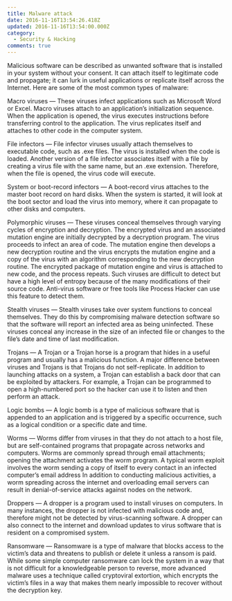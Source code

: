 ```yaml
---
title: Malware attack
date: 2016-11-16T13:54:26.418Z
updated: 2016-11-16T13:54:00.000Z
category:
  - Security & Hacking
comments: true
---
```

Malicious software can be described as unwanted software that is installed in your system without your consent. It can attach itself to legitimate code and propagate; it can lurk in useful applications or replicate itself across the Internet. Here are some of the most common types of malware:



Macro viruses — These viruses infect applications such as Microsoft Word or Excel. Macro viruses attach to an application’s initialization sequence. When the application is opened, the virus executes instructions before transferring control to the application. The virus replicates itself and attaches to other code in the computer system.

File infectors — File infector viruses usually attach themselves to executable code, such as .exe files. The virus is installed when the code is loaded. Another version of a file infector associates itself with a file by creating a virus file with the same name, but an .exe extension. Therefore, when the file is opened, the virus code will execute.

System or boot-record infectors — A boot-record virus attaches to the master boot record on hard disks. When the system is started, it will look at the boot sector and load the virus into memory, where it can propagate to other disks and computers.

Polymorphic viruses — These viruses conceal themselves through varying cycles of encryption and decryption. The encrypted virus and an associated mutation engine are initially decrypted by a decryption program. The virus proceeds to infect an area of code. The mutation engine then develops a new decryption routine and the virus encrypts the mutation engine and a copy of the virus with an algorithm corresponding to the new decryption routine. The encrypted package of mutation engine and virus is attached to new code, and the process repeats. Such viruses are difficult to detect but have a high level of entropy because of the many modifications of their source code. Anti-virus software or free tools like Process Hacker can use this feature to detect them.

Stealth viruses — Stealth viruses take over system functions to conceal themselves. They do this by compromising malware detection software so that the software will report an infected area as being uninfected. These viruses conceal any increase in the size of an infected file or changes to the file’s date and time of last modification.

Trojans — A Trojan or a Trojan horse is a program that hides in a useful program and usually has a malicious function. A major difference between viruses and Trojans is that Trojans do not self-replicate. In addition to launching attacks on a system, a Trojan can establish a back door that can be exploited by attackers. For example, a Trojan can be programmed to open a high-numbered port so the hacker can use it to listen and then perform an attack.

Logic bombs — A logic bomb is a type of malicious software that is appended to an application and is triggered by a specific occurrence, such as a logical condition or a specific date and time.

Worms — Worms differ from viruses in that they do not attach to a host file, but are self-contained programs that propagate across networks and computers. Worms are commonly spread through email attachments; opening the attachment activates the worm program. A typical worm exploit involves the worm sending a copy of itself to every contact in an infected computer’s email address In addition to conducting malicious activities, a worm spreading across the internet and overloading email servers can result in denial-of-service attacks against nodes on the network.

Droppers — A dropper is a program used to install viruses on computers. In many instances, the dropper is not infected with malicious code and, therefore might not be detected by virus-scanning software. A dropper can also connect to the internet and download updates to virus software that is resident on a compromised system.

Ransomware — Ransomware is a type of malware that blocks access to the victim’s data and threatens to publish or delete it unless a ransom is paid. While some simple computer ransomware can lock the system in a way that is not difficult for a knowledgeable person to reverse, more advanced malware uses a technique called cryptoviral extortion, which encrypts the victim’s files in a way that makes them nearly impossible to recover without the decryption key.
